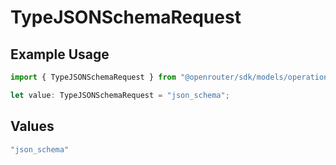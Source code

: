 # TypeJSONSchemaRequest

## Example Usage

```typescript
import { TypeJSONSchemaRequest } from "@openrouter/sdk/models/operations";

let value: TypeJSONSchemaRequest = "json_schema";
```

## Values

```typescript
"json_schema"
```